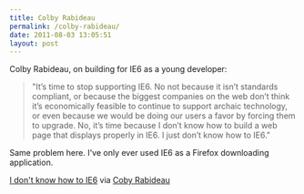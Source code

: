 ```yaml
---
title: Colby Rabideau
permalink: /colby-rabideau/
date: 2011-08-03 13:05:51
layout: post
---
```


Colby Rabideau, on building for IE6 as a young developer:

> "It’s time to stop supporting IE6. No not because it isn’t standards compliant, or because the biggest companies on the web don’t think it’s economically feasible to continue to support archaic technology, or even because we would be doing our users a favor by forcing them to upgrade. No, it’s time because I don’t know how to build a web page that displays properly in IE6. I just don’t know how to IE6."

Same problem here. I've only ever used IE6 as a Firefox downloading application. 

[I don't know how to IE6](http://blog.colbyrabideau.com/post/8317497197/i-dont-know-how-to-ie6) via [Coby Rabideau](http://blog.colbyrabideau.com)